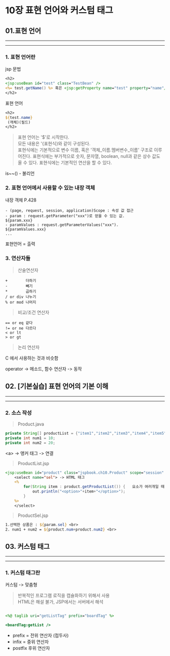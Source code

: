 # 10장 표현 언어와 커스텀 태그

## 01.표현 언어
<hr><hr>

### 1. 표현 언어란

jsp 문법
```jsp
<h2>
<jsp:useBean id="test" class="TestBean" />
<%= test.getName() %> 혹은 <jsp:getProperty name="test" property="name"/>
</h2>
```
표현 언어
```jsp
<h2>
${test.name}
 (객체)(필드)
</h2>
```
>표현 언어는 '$'로 시작한다.  
모든 내용은 '{표현식}와 같이 구성된다.  
표현식에는 기본적으로 변수 이름, 혹은 '객체_이름.멤버변수_이름' 구조로 이루어진다.
표현식에는 부가적으로 숫자, 문자열, boolean, null과 같은 상수 값도 올 수 있다.
표현식에는 기본적인 연산을 할 수 있다.

is~~() - 불리언  

### 2. 표현 언어에서 사용할 수 있는 내장 객체
내장 객체 P.428  
```
- (page, request, session, application)Scope : 속성 값 접근  
- param : request.getParameter("xxx")로 얻을 수 있는 값. 
${param.xxx}
- paramValues : request.getParameterValues("xxx"). 
${paramValues.xxx}
...
```

표현언어 = 출력  

### 3. 연산자들

> 산술연산자
```
+        더하기
-        빼기
*        곱하기
/ or div 나누기
% or mod 나머지
```
> 비교/조건 연산자
```
== or eq 같다
!= or ne 다르다
< or lt
> or gt

```
> 논리 연산자

C 에서 사용하는 것과 비슷함

operator -> 메소드, 함수
연산자 -> 동작

## 02. [기본실습] 표현 언어의 기본 이해
<hr><hr>

### 2. 소스 작성

>Product.java
```java
private String[] productList = {"item1","item2","item3","item4","item5"};
private int num1 = 10;
private int num2 = 20;
```

\<a> -> 앵커 태그 -> 연결
>ProductList.jsp
```jsp
<jsp:useBean id="product" class="jspbook.ch10.Product" scope="session" />
    <select name="sel"> -> HTML 태그
    <%
        for(String item : product.getProductList()) {   요소가 여러개일 때 넣기
            out.println("<option>"+item+"</option>");
        }
    %>
    </select>
```
> ProductSel.jsp
```jsp
1.선택한 상품은 : ${param.sel} <br>
2. num1 + num2 = ${product.num+product.num2} <br>
```

## 03. 커스텀 태그
<hr><hr>

### 1. 커스텀 태그란
커스텀 -> 맞춤형

> 반복적인 프로그램  로직을 캡슐화하기 위해서 사용  
> HTML은 해설 불가, JSP에서는 서버에서 해석

```jsp

```
```jsp
<%@ taglib uri="getListTag" prefix="boardTag" %>

<boardTag:getList />
```
- prefix = 전위 연산자 (접두사) 
- infix = 중위 연산자
- postfix 후위 연산자
